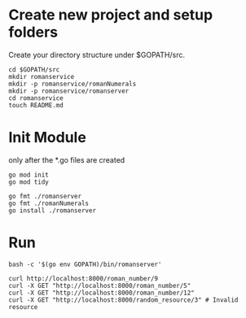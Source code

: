 # Create new project and setup folders

Create your directory structure under $GOPATH/src.

```
cd $GOPATH/src
mkdir romanservice
mkdir -p romanservice/romanNumerals
mkdir -p romanservice/romanserver
cd romanservice
touch README.md
```
# Init Module

only after the *.go files are created

```
go mod init
go mod tidy
```

```
go fmt ./romanserver
go fmt ./romanNumerals
go install ./romanserver
```


# Run

```
bash -c '$(go env GOPATH)/bin/romanserver'

curl http://localhost:8000/roman_number/9
curl -X GET "http://localhost:8000/roman_number/5"
curl -X GET "http://localhost:8000/roman_number/12"
curl -X GET "http://localhost:8000/random_resource/3" # Invalid resource
```



